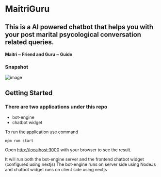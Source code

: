 # MaitriGuru

## This is a AI powered chatbot that helps you with your post marital psycological conversation related queries. 
#### Maitri ~ Friend and Guru ~ Guide

### Snapshot

![image](https://github.com/contactakashagarwal/maitri-guru/assets/62435205/e42988d4-8952-4ac1-ba7c-acb691b7dec4)


## Getting Started

### There are two applications under this repo
- bot-engine
- chatbot widget


To run the application use command
```
npm run start

```
Open [http://localhost:3000](http://localhost:3000) with your browser to see the result.

It will run both the bot-engine server and the frontend chatbot widget (configured using nextjs)
The bot-engine runs on server side using NodeJs and chatbot widget runs on client side using nextjs

